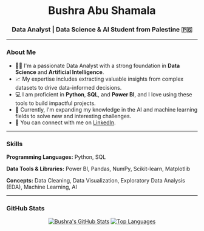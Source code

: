 <h1 align="center">Bushra Abu Shamala</h1>
<h3 align="center">Data Analyst | Data Science & AI Student from Palestine 🇵🇸</h3>

---

### About Me

- 👩‍💻 I'm a passionate Data Analyst with a strong foundation in **Data Science** and **Artificial Intelligence**.
- 📈 My expertise includes extracting valuable insights from complex datasets to drive data-informed decisions.
- 💻 I am proficient in **Python**, **SQL**, and **Power BI**, and I love using these tools to build impactful projects.
- 🌱 Currently, I'm expanding my knowledge in the AI and machine learning fields to solve new and interesting challenges.
- 💬 You can connect with me on [LinkedIn](https://www.linkedin.com/in/bushra-abushammala-852787319).

---

### Skills

**Programming Languages:** Python, SQL

**Data Tools & Libraries:** Power BI, Pandas, NumPy, Scikit-learn, Matplotlib

**Concepts:** Data Cleaning, Data Visualization, Exploratory Data Analysis (EDA), Machine Learning, AI

---

### GitHub Stats

<div align="center">

[![Bushra's GitHub Stats](https://github-readme-stats.vercel.app/api?username=[your-github-username]&show_icons=true&theme=tokyonight&hide_border=true)](https://github.com/[your-github-username])
[![Top Languages](https://github-readme-stats.vercel.app/api/top-langs/?username=[your-github-username]&layout=compact&theme=tokyonight&hide_border=true)](https://github.com/[your-github-username])

</div>
